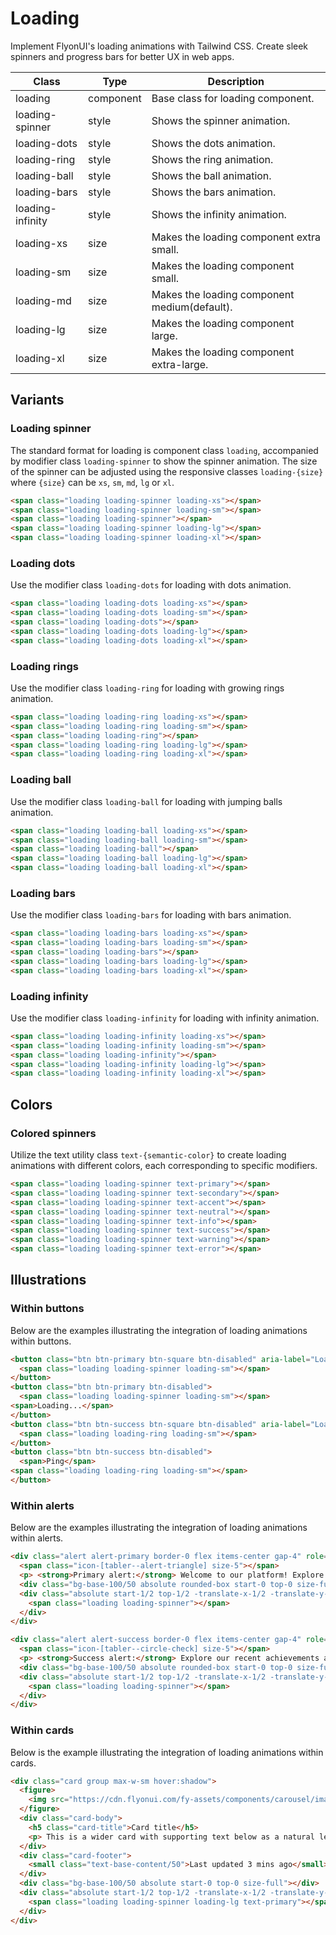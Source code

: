 # Loading

Implement FlyonUI's loading animations with Tailwind CSS. Create sleek spinners and progress bars for better UX in web apps.

<!-- Class table -->

| Class | Type | Description |
| --- | --- | --- |
| loading | component | Base class for loading component. |
| loading-spinner | style | Shows the spinner animation. |
| loading-dots | style | Shows the dots animation. |
| loading-ring | style | Shows the ring animation. |
| loading-ball | style | Shows the ball animation. |
| loading-bars | style | Shows the bars animation. |
| loading-infinity | style | Shows the infinity animation. |
| loading-xs | size | Makes the loading component extra small. |
| loading-sm | size | Makes the loading component small. |
| loading-md | size | Makes the loading component medium(default). |
| loading-lg | size | Makes the loading component large. |
| loading-xl | size | Makes the loading component extra-large. |


<!-------------------- Variants -------------------->

## Variants

<!-- Loading spinner -->

### Loading spinner

The standard format for loading is component class `loading`, accompanied by modifier class `loading-spinner` to show the
spinner animation. The size of the spinner can be adjusted using the responsive classes `loading-{size}` where `{size}`
can be `xs`, `sm`, `md`, `lg`  or `xl`.

```html
<span class="loading loading-spinner loading-xs"></span>
<span class="loading loading-spinner loading-sm"></span>
<span class="loading loading-spinner"></span>
<span class="loading loading-spinner loading-lg"></span>
<span class="loading loading-spinner loading-xl"></span>
```

<!-- Loading dots -->

### Loading dots

Use the modifier class `loading-dots` for loading with dots animation.

```html
<span class="loading loading-dots loading-xs"></span>
<span class="loading loading-dots loading-sm"></span>
<span class="loading loading-dots"></span>
<span class="loading loading-dots loading-lg"></span>
<span class="loading loading-dots loading-xl"></span>
```

<!-- Loading rings -->

### Loading rings

Use the modifier class `loading-ring` for loading with growing rings animation.

```html
<span class="loading loading-ring loading-xs"></span>
<span class="loading loading-ring loading-sm"></span>
<span class="loading loading-ring"></span>
<span class="loading loading-ring loading-lg"></span>
<span class="loading loading-ring loading-xl"></span>
```

<!-- Loading ball -->

### Loading ball

Use the modifier class `loading-ball` for loading with jumping balls animation.

```html
<span class="loading loading-ball loading-xs"></span>
<span class="loading loading-ball loading-sm"></span>
<span class="loading loading-ball"></span>
<span class="loading loading-ball loading-lg"></span>
<span class="loading loading-ball loading-xl"></span>
```

<!-- Loading bars -->

### Loading bars

Use the modifier class `loading-bars` for loading with bars animation.

```html
<span class="loading loading-bars loading-xs"></span>
<span class="loading loading-bars loading-sm"></span>
<span class="loading loading-bars"></span>
<span class="loading loading-bars loading-lg"></span>
<span class="loading loading-bars loading-xl"></span>
```

<!-- Loading infinity -->

### Loading infinity

Use the modifier class `loading-infinity` for loading with infinity animation.

```html
<span class="loading loading-infinity loading-xs"></span>
<span class="loading loading-infinity loading-sm"></span>
<span class="loading loading-infinity"></span>
<span class="loading loading-infinity loading-lg"></span>
<span class="loading loading-infinity loading-xl"></span>
```

<!-------------------- Colors -------------------->

## Colors

<!-- Colored spinners -->

### Colored spinners

Utilize the text utility class `text-{semantic-color}` to create loading animations with different colors, each corresponding to specific modifiers.

```html
<span class="loading loading-spinner text-primary"></span>
<span class="loading loading-spinner text-secondary"></span>
<span class="loading loading-spinner text-accent"></span>
<span class="loading loading-spinner text-neutral"></span>
<span class="loading loading-spinner text-info"></span>
<span class="loading loading-spinner text-success"></span>
<span class="loading loading-spinner text-warning"></span>
<span class="loading loading-spinner text-error"></span>
```

<!-- Illustrations -->

## Illustrations

<!-- Within buttons -->

### Within buttons

Below are the examples illustrating the integration of loading animations within buttons.

```html
<button class="btn btn-primary btn-square btn-disabled" aria-label="Loading Button">
  <span class="loading loading-spinner loading-sm"></span>
</button>
<button class="btn btn-primary btn-disabled">
  <span class="loading loading-spinner loading-sm"></span>
<span>Loading...</span>
</button>
<button class="btn btn-success btn-square btn-disabled" aria-label="Loading Button">
  <span class="loading loading-ring loading-sm"></span>
</button>
<button class="btn btn-success btn-disabled">
  <span>Ping</span>
<span class="loading loading-ring loading-sm"></span>
</button>
```

<!-- Within alerts -->

### Within alerts

Below are the examples illustrating the integration of loading animations within alerts.

```html
<div class="alert alert-primary border-0 flex items-center gap-4" role="alert">
  <span class="icon-[tabler--alert-triangle] size-5"></span>
  <p> <strong>Primary alert:</strong> Welcome to our platform! Explore our latest features and updates. </p>
  <div class="bg-base-100/50 absolute rounded-box start-0 top-0 size-full"></div>
  <div class="absolute start-1/2 top-1/2 -translate-x-1/2 -translate-y-1/2 transform">
    <span class="loading loading-spinner"></span>
  </div>
</div>

<div class="alert alert-success border-0 flex items-center gap-4" role="alert">
  <span class="icon-[tabler--circle-check] size-5"></span>
  <p> <strong>Success alert:</strong> Explore our recent achievements and upcoming events. </p>
  <div class="bg-base-100/50 absolute rounded-box start-0 top-0 size-full"></div>
  <div class="absolute start-1/2 top-1/2 -translate-x-1/2 -translate-y-1/2 transform">
    <span class="loading loading-spinner"></span>
  </div>
</div>
```

<!-- Within cards -->

### Within cards

Below is the example illustrating the integration of loading animations within cards.

```html
<div class="card group max-w-sm hover:shadow">
  <figure>
    <img src="https://cdn.flyonui.com/fy-assets/components/carousel/image-7.png" alt="Album" class="transition-transform duration-500 group-hover:scale-105" />
  </figure>
  <div class="card-body">
    <h5 class="card-title">Card title</h5>
    <p> This is a wider card with supporting text below as a natural lead-in to additional content. This content is a little bit longer. </p>
  </div>
  <div class="card-footer">
    <small class="text-base-content/50">Last updated 3 mins ago</small>
  </div>
  <div class="bg-base-100/50 absolute start-0 top-0 size-full"></div>
  <div class="absolute start-1/2 top-1/2 -translate-x-1/2 -translate-y-1/2 transform">
    <span class="loading loading-spinner loading-lg text-primary"></span>
  </div>
</div>
```
